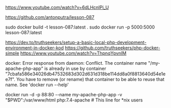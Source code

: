 https://www.youtube.com/watch?v=6dLHcnlPi_U

https://github.com/antonputra/lesson-087


sudo docker build -t lesson-087:latest .
sudo docker run -p 5000:5000 lesson-087:latest




https://dev.to/truthseekers/setup-a-basic-local-php-development-environment-in-docker-kod
https://github.com/truthseekers/php-docker-simple
https://www.youtube.com/watch?v=ThpnqYpvnIM


docker: Error response from daemon: Conflict. The container name "/my-apache-php-app" is already in use by container "7cbafa586e34026db47532683d302d631d318be114dd8a0f8813640d54e1ee7f". You have to remove (or rename) that container to be able to reuse that name.
See 'docker run --help'


docker run -d -p 88:80 --name my-apache-php-app -v "$PWD":/var/www/html php:7.4-apache # This line for *nix users